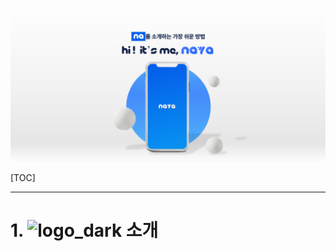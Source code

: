 ![Footer__1_](./images/README/Footer.png)
  
[TOC]





------------------------------------------

# 1. ![logo_dark](./images/README/logo_dark.png) 소개
